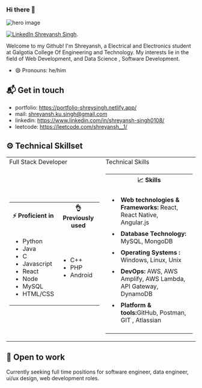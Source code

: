### Hi there 👋


![hero image](https://github.com/shresingh05/shresingh05/assets/118585833/aed6b9e9-da94-4281-9b3c-a82dc8b68061)

[![LinkedIn Shreyansh Singh](https://img.shields.io/badge/shresingh05-linkedin-yellow?style=for-the-badge)](https://www.linkedin.com/in/shreyansh-singh0108/).

Welcome to my Github! I'm Shreyansh, a Electrical and Electronics student at Galgotia College Of Engineering and Technology. My interests lie in the field of  Web Development, and Data Science , Software Development.

- 😄 Pronouns: he/him

## 📬 Get in touch

- portfolio: https://portfolio-shreysingh.netlify.app/
- mail: shreyansh.ku.singh@gmail.com
- linkedin: https://www.linkedin.com/in/shreyansh-singh0108/
- leetcode: https://leetcode.com/shreyansh__1/

## ⚙️ Technical Skillset

<!-- new code -->
<table width="100%">
        <tr>
            <td>Full Stack Developer</td>
            <td>Technical Skills</td>
        </tr>
        <!-- data row -->
        <tr>
            <!-- first data -->
            <td>
                <table>
                <tr>
                    <th> ⚡ Proficient in</th>
                    <th> 👌 Previously used</th>
                </tr>
                <tr>
                    <td>
                        <ul>
                            <li>Python</li>
                            <li>Java</li>
                            <li>C</li>
                            <li>Javascript</li>
                            <li>React</li>
                            <li>Node</li>
                            <li>MySQL</li>
                            <li>HTML/CSS</li>
                        </ul>
                    </td>
                    <td>
                        <ul>
                            <li>C++</li>
                            <li>PHP</li>
                            <li>Android</li>
                        </ul>
                    </td>
                </tr>
                </table>
            </td>
            <!-- second data -->
            <td>
                <table>
                <tr>
                    <th> 📈 Skills</th>
                </tr>
                <tr>
                    <td>
                        <ul>
                            <li style="padding:5px"><b>Web technologies & Frameworks:</b> React, React Native, Angular.js </li>
                            <li style="padding:5px"><b>Database Technology:</b> MySQL,  MongoDB</li>
                            <li style="padding:5px"><b>Operating Systems :</b> Windows, Linux, Unix</li>
                            <li style="padding:5px"><b>DevOps:</b> AWS, AWS Amplify, AWS Lambda, API Gateway, DynamoDB</li>
                            <li style="padding:5px"><b>Platform & tools:</b>GitHub, Postman, GIT , Atlassian</li>
                        </ul>
                    </td>
                </tr>
                </table>
            </td>
        </tr>
    </table>

## 🤝 Open to work

Currently seeking full time positions for software engineer, data engineer, ui/ux design, web development roles.
